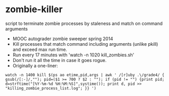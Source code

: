 zombie-killer
=============
script to terminate zombie processes by staleness and match on command arguments

- MOOC autograder zombie sweeper spring 2014
- Kill processes that match command including arguments (unlike pkill) and exceed max run time.
- Run every 17 minutes with 'watch -n 1020 kill_zombies.sh'
- Don't run it all the time in case it goes rogue.
- Originally a one-liner:
```
watch -n 1400 kill $(ps ao etime,pid,args | awk ' /[r]uby .\/grade4/ { gsub(/[:-]/,""); pid=($1 >= 700 ? $2 : ""); if (pid != "") {print pid; d=strftime("[%Y-%m-%d %H:%M:%S]",systime()); print d, pid >> "killing_zombie_process_list.log"; }} ')
```


